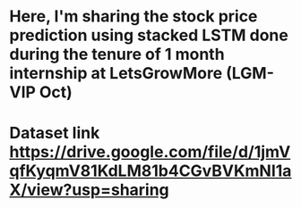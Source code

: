 # Here, I'm sharing the stock price prediction using stacked LSTM done during the tenure of 1 month internship at LetsGrowMore (LGM-VIP Oct)
# Dataset link https://drive.google.com/file/d/1jmVqfKyqmV81KdLM81b4CGvBVKmNI1aX/view?usp=sharing
